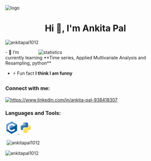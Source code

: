 
![logo](https://github.com/AnkitaPal1012/AnkitaPal1012/blob/main/github-header-image.png)
<h1 align="center">Hi 👋, I'm Ankita Pal</h1>
<p align="left"> <img src="https://komarev.com/ghpvc/?username=ankitapal1012&label=Profile%20views&color=0e75b6&style=flat" alt="ankitapal1012" /> </p>
<img align="right" alt="statistics" width="400" src="https://cdn.dribbble.com/users/962944/screenshots/14138307/media/ca3377660c3d2053c9d91ac175871429.gif">
- 🌱 I’m currently learning **Time series, Applied Multivariate Analysis and Resampling, python**

- ⚡ Fun fact **I think I am funny**

<h3 align="left">Connect with me:</h3>
<p align="left">
<a href="https://linkedin.com/in/https://www.linkedin.com/in/ankita-pal-938418307" target="blank"><img align="center" src="https://raw.githubusercontent.com/rahuldkjain/github-profile-readme-generator/master/src/images/icons/Social/linked-in-alt.svg" alt="https://www.linkedin.com/in/ankita-pal-938418307" height="30" width="40" /></a>
</p>

<h3 align="left">Languages and Tools:</h3>
<p align="left"> <a href="https://www.cprogramming.com/" target="_blank" rel="noreferrer"> <img src="https://raw.githubusercontent.com/devicons/devicon/master/icons/c/c-original.svg" alt="c" width="40" height="40"/> </a> <a href="https://www.python.org" target="_blank" rel="noreferrer"> <img src="https://raw.githubusercontent.com/devicons/devicon/master/icons/python/python-original.svg" alt="python" width="40" height="40"/> </a> </p>

<p>&nbsp;<img align="center" src="https://github-readme-stats.vercel.app/api?username=ankitapal1012&show_icons=true&locale=en" alt="ankitapal1012" /></p>

<p><img align="center" src="https://github-readme-streak-stats.herokuapp.com/?user=ankitapal1012&" alt="ankitapal1012" /></p>

<!--
**AnkitaPal1012/AnkitaPal1012** is a ✨ _special_ ✨ repository because its `README.md` (this file) appears on your GitHub profile.

Here are some ideas to get you started:

- 🔭 I’m currently working on ...
- 🌱 I’m currently learning ...
- 👯 I’m looking to collaborate on ...
- 🤔 I’m looking for help with ...
- 💬 Ask me about ...
- 📫 How to reach me: ...
- 😄 Pronouns: ...
- ⚡ Fun fact: ...
-->
